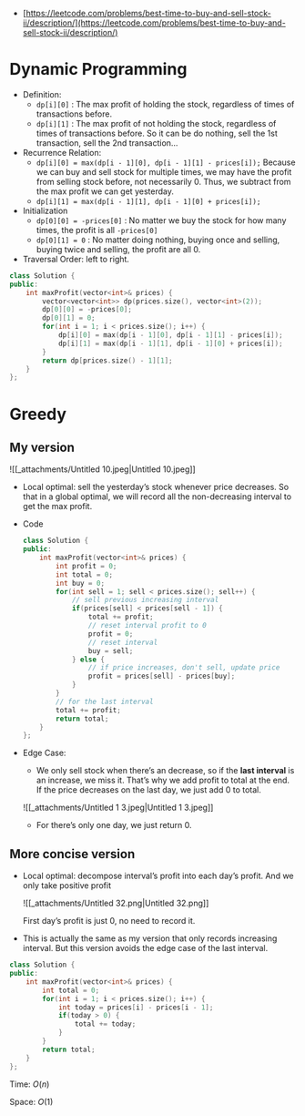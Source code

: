 - [https://leetcode.com/problems/best-time-to-buy-and-sell-stock-ii/description/](https://leetcode.com/problems/best-time-to-buy-and-sell-stock-ii/description/)

# Dynamic Programming

- Definition:
    - `dp[i][0]` : The max profit of holding the stock, regardless of times of transactions before.
    - `dp[i][1]` : The max profit of not holding the stock, regardless of times of transactions before. So it can be do nothing, sell the 1st transaction, sell the 2nd transaction…
- Recurrence Relation:
    - `dp[i][0] = max(dp[i - 1][0], dp[i - 1][1] - prices[i]);` Because we can buy and sell stock for multiple times, we may have the profit from selling stock before, not necessarily 0. Thus, we subtract from the max profit we can get yesterday.
    - `dp[i][1] = max(dp[i - 1][1], dp[i - 1][0] + prices[i]);`
- Initialization
    - `dp[0][0] = -prices[0]` : No matter we buy the stock for how many times, the profit is all `-prices[0]`
    - `dp[0][1] = 0` : No matter doing nothing, buying once and selling, buying twice and selling, the profit are all 0.
- Traversal Order: left to right.

```C++
class Solution {
public:
    int maxProfit(vector<int>& prices) {
        vector<vector<int>> dp(prices.size(), vector<int>(2));
        dp[0][0] = -prices[0];
        dp[0][1] = 0;
        for(int i = 1; i < prices.size(); i++) {
            dp[i][0] = max(dp[i - 1][0], dp[i - 1][1] - prices[i]);
            dp[i][1] = max(dp[i - 1][1], dp[i - 1][0] + prices[i]);
        }
        return dp[prices.size() - 1][1];
    }
};
```

# Greedy

## My version

![[_attachments/Untitled 10.jpeg|Untitled 10.jpeg]]

- Local optimal: sell the yesterday’s stock whenever price decreases. So that in a global optimal, we will record all the non-decreasing interval to get the max profit. 
- Code
    
    ```C++
    class Solution {
    public:
        int maxProfit(vector<int>& prices) {
            int profit = 0;
            int total = 0;
            int buy = 0;
            for(int sell = 1; sell < prices.size(); sell++) {
                // sell previous increasing interval
                if(prices[sell] < prices[sell - 1]) {
                    total += profit;
                    // reset interval profit to 0
                    profit = 0;
                    // reset interval
                    buy = sell;
                } else {
                    // if price increases, don't sell, update price
                    profit = prices[sell] - prices[buy];
                }
            }
            // for the last interval
            total += profit;
            return total;
        }
    };
    ```
    
- Edge Case:
    
    - We only sell stock when there’s an decrease, so if the **last interval** is an increase, we miss it. That’s why we add profit to total at the end. If the price decreases on the last day, we just add 0 to total.
    
    ![[_attachments/Untitled 1 3.jpeg|Untitled 1 3.jpeg]]
    
    - For there’s only one day, we just return 0.

## More concise version

- Local optimal: decompose interval’s profit into each day’s profit. And we only take positive profit
    
    ![[_attachments/Untitled 32.png|Untitled 32.png]]
    
    First day’s profit is just 0, no need to record it.
    
- This is actually the same as my version that only records increasing interval. But this version avoids the edge case of the last interval.

```C++
class Solution {
public:
    int maxProfit(vector<int>& prices) {
        int total = 0;
        for(int i = 1; i < prices.size(); i++) {
            int today = prices[i] - prices[i - 1];
            if(today > 0) {
                total += today; 
            }
        }
        return total;
    }
};
```

Time: $O(n)$﻿

Space: $O(1)$